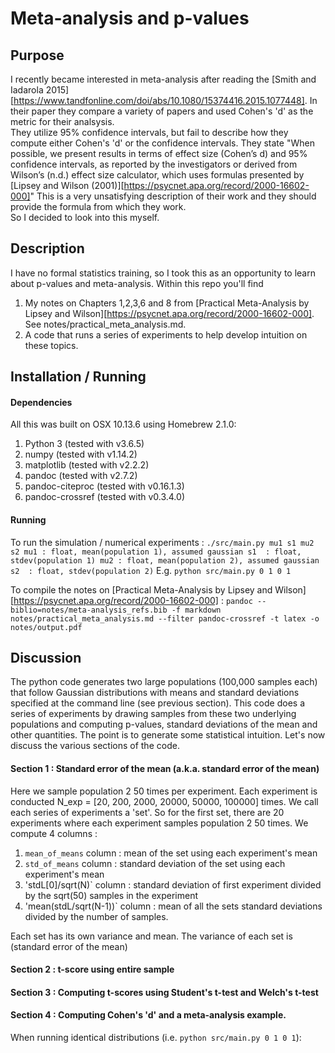 # Meta-analysis and p-values
## Purpose
I recently became interested in meta-analysis after reading the [Smith and Iadarola 2015][https://www.tandfonline.com/doi/abs/10.1080/15374416.2015.1077448].
In their paper they compare a variety of papers and used Cohen's 'd' as the metric for their analsysis.  
They utilize 95% confidence intervals, but fail to describe how they compute either Cohen's 'd' or the confidence intervals.
They state "When possible, we present results in terms of effect size (Cohen’s d) and 95% confidence intervals, as reported by the investigators or derived from Wilson’s (n.d.) effect size calculator, which uses formulas presented by [Lipsey and Wilson (2001)][https://psycnet.apa.org/record/2000-16602-000]"
This is a very unsatisfying description of their work and they should provide the formula from which they work.  
So I decided to look into this myself.

## Description
I have no formal statistics training, so I took this as an opportunity to learn about p-values and meta-analysis.
Within this repo you'll find

1. My notes on Chapters 1,2,3,6 and 8 from [Practical Meta-Analysis by Lipsey and Wilson][https://psycnet.apa.org/record/2000-16602-000].
See notes/practical_meta_analysis.md.
2. A code that runs a series of experiments to help develop intuition on these topics.


## Installation / Running
#### Dependencies
All this was built on OSX 10.13.6 using Homebrew 2.1.0:
1. Python 3 (tested with v3.6.5)
2. numpy    (tested with v1.14.2)
3. matplotlib (tested with v2.2.2)
4. pandoc   (tested with v2.7.2)
5. pandoc-citeproc (tested with v0.16.1.3)
6. pandoc-crossref (tested with v0.3.4.0)

#### Running
To run the simulation / numerical experiments :
`./src/main.py mu1 s1 mu2 s2
    mu1 : float, mean(population 1), assumed gaussian
    s1  : float, stdev(population 1)
    mu2 : float, mean(population 2), assumed gaussian
    s2  : float, stdev(population 2)`
E.g.
`python src/main.py 0 1 0 1` 

To compile the notes on [Practical Meta-Analysis by Lipsey and Wilson][https://psycnet.apa.org/record/2000-16602-000] : 
`pandoc --biblio=notes/meta-analysis_refs.bib -f markdown notes/practical_meta_analysis.md --filter pandoc-crossref -t latex -o notes/output.pdf`


## Discussion
The python code generates two large populations (100,000 samples each) that follow Gaussian distributions with means and standard deviations specified at the command line (see previous section).
This code does a series of experiments by drawing samples from these two underlying populations and computing p-values, standard deviations of the mean and other quantities. 
The point is to generate some statistical intuition.
Let's now discuss the various sections of the code.

#### Section 1 : Standard error of the mean (a.k.a. standard error of the mean)
Here we sample population 2 50 times per experiment.
Each experiment is conducted N_exp = [20, 200, 2000, 20000, 50000, 100000] times.
We call each series of experiments a 'set'.
So for the first set, there are 20 experiments where each experiment samples population 2 50 times.
We compute 4 columns : 
1. `mean_of_means` column : mean of the set using each experiment's mean 
2. `std_of_means` column  : standard deviation of the set using each experiment's mean 
3. 'stdL[0]/sqrt(N)` column : standard deviation of first experiment divided by the sqrt(50) samples in the experiment
4. 'mean(stdL/sqrt(N-1))` column : mean of all the sets standard deviations divided by the number of samples.

Each set has its own variance and mean. 
The variance of each set is (standard error of the mean) 


#### Section 2 : t-score using entire sample


#### Section 3 : Computing t-scores using Student's t-test and Welch's t-test


#### Section 4 : Computing Cohen's 'd' and a meta-analysis example.



When running identical distributions (i.e. `python src/main.py 0 1 0 1`):

<!---[Smith and Iadarola 2015][https://www.tandfonline.com/doi/abs/10.1080/15374416.2015.1077448]'s confidence intervals aren't necessarily symetric, which is confusing because on p114 of [Lipsey and Wilson (2001)][https://psycnet.apa.org/record/2000-16602-000] they describe computing the confidence interval utilizing the critical value of the z-distribution and simply doing `mean effect size +/- z_crit_value`.
Using [Lipsey and Wilson (2001)][https://psycnet.apa.org/record/2000-16602-000] formulation of the confidence interval, it should be symmetric about the mean.
It is not obvious from their -->


